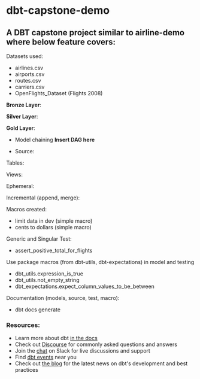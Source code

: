 # dbt-capstone-demo

## A DBT capstone project similar to airline-demo where below feature covers:

Datasets used:
- airlines.csv
- airports.csv
- routes.csv
- carriers.csv
- OpenFlights_Dataset (Flights 2008)


**Bronze Layer**:


**Silver Layer**:


**Gold Layer**:


- Model chaining
**Insert DAG here**


- Source:





Tables:

Views:

Ephemeral:

Incremental (append, merge):





Macros created:

- limit data in dev (simple macro)
- cents to dollars (simple macro)



Generic and Singular Test:
- assert_positive_total_for_flights


Use package macros (from dbt-utils, dbt-expectations) in model and testing


- dbt_utils.expression_is_true
- dbt_utils.not_empty_string
- dbt_expectations.expect_column_values_to_be_between

Documentation (models, source, test, macro):
- dbt docs generate


### Resources:
- Learn more about dbt [in the docs](https://docs.getdbt.com/docs/introduction)
- Check out [Discourse](https://discourse.getdbt.com/) for commonly asked questions and answers
- Join the [chat](https://community.getdbt.com/) on Slack for live discussions and support
- Find [dbt events](https://events.getdbt.com) near you
- Check out [the blog](https://blog.getdbt.com/) for the latest news on dbt's development and best practices
